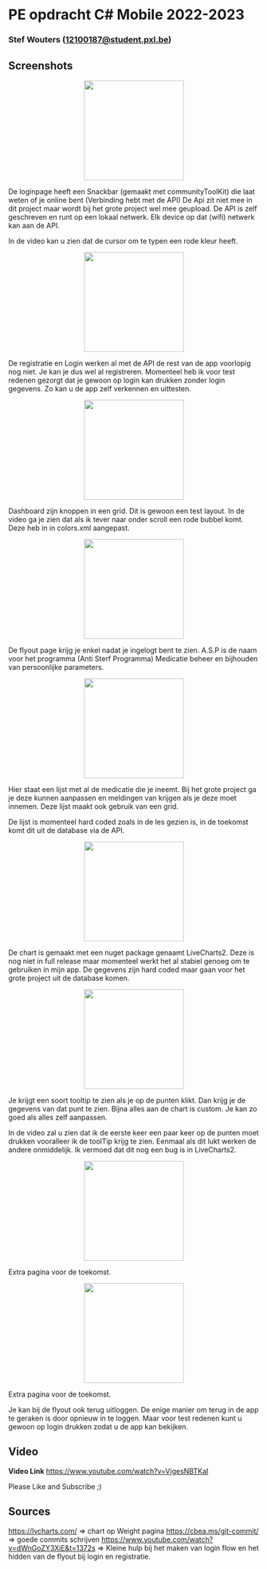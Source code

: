 # PE opdracht C# Mobile 2022-2023


### Stef Wouters (12100187@student.pxl.be)


## Screenshots

<p align="center"><img src="screenshots/Login.jpg" width="200"></p>
De loginpage heeft een Snackbar (gemaakt met communityToolKit) die laat weten of je online bent (Verbinding hebt met de API)
De Api zit niet mee in dit project maar wordt bij het grote project wel mee geupload.
De API is zelf geschreven en runt op een lokaal netwerk. Elk device op dat (wifi) netwerk kan aan de API.

In de video kan u zien dat de cursor om te typen een rode kleur heeft.

<p align="center"><img src="screenshots/Register.jpg" width="200"></p>
De registratie en Login werken al met de API de rest van de app voorlopig nog niet.
Je kan je dus wel al registreren.
Momenteel heb ik voor test redenen gezorgt dat je gewoon op login kan drukken zonder login gegevens. Zo kan u de app zelf verkennen en uittesten.

<p align="center"><img src="screenshots/Dashboard.jpg" width="200"></p>
Dashboard zijn knoppen in een grid. Dit is gewoon een test layout.
In de video ga je zien dat als ik tever naar onder scroll een rode bubbel komt. Deze heb in in colors.xml aangepast.

<p align="center"><img src="screenshots/Flyout.jpg" width="200"></p>
De flyout page krijg je enkel nadat je ingelogt bent te zien.
A.S.P is de naam voor het programma (Anti Sterf Programma) Medicatie beheer en bijhouden van persoonlijke parameters.

<p align="center"><img src="screenshots/Medication.jpg" width="200"></p>
Hier staat een lijst met al de medicatie die je ineemt. Bij het grote project ga je deze kunnen aanpassen en meldingen van krijgen als je deze moet innemen. 
Deze lijst maakt ook gebruik van een grid.

De lijst is momenteel hard coded zoals in de les gezien is, in de toekomst komt dit uit de database via de API.

<p align="center"><img src="screenshots/Weight.jpg" width="200"></p>
De chart is gemaakt met een nuget package genaamt LiveCharts2.
Deze is nog niet in full release maar momenteel werkt het al stabiel genoeg om te gebruiken in mijn app.
De gegevens zijn hard coded maar gaan voor het grote project uit de database komen.

<p align="center"><img src="screenshots/WeightToolTip.jpg" width="200"></p>
Je krijgt een soort tooltip te zien als je op de punten klikt.
Dan krijg je de gegevens van dat punt te zien.
Bijna alles aan de chart is custom. Je kan zo goed als alles zelf aanpassen.

In de video zal u zien dat ik de eerste keer een paar keer op de punten moet drukken vooralleer ik de toolTip krijg te zien. Eenmaal als dit lukt werken de andere onmiddelijk. Ik vermoed dat dit nog een bug is in LiveCharts2.

<p align="center"><img src="screenshots/O2.jpg" width="200"></p>
Extra pagina voor de toekomst.

<p align="center"><img src="screenshots/Settings.jpg" width="200"></p>
Extra pagina voor de toekomst.


Je kan bij de flyout ook terug uitloggen. De enige manier om terug in de app te geraken is door opnieuw in te loggen.
Maar voor test redenen kunt u gewoon op login drukken zodat u de app kan bekijken.


## Video

**Video Link**
https://www.youtube.com/watch?v=VjgesNBTKaI

Please Like and Subscribe ;) 


## Sources

https://lvcharts.com/ => chart op Weight pagina
https://cbea.ms/git-commit/ => goede commits schrijven
https://www.youtube.com/watch?v=dWnGoZY3XiE&t=1372s => Kleine hulp bij het maken van login flow en het hidden van de flyout bij login en registratie.

